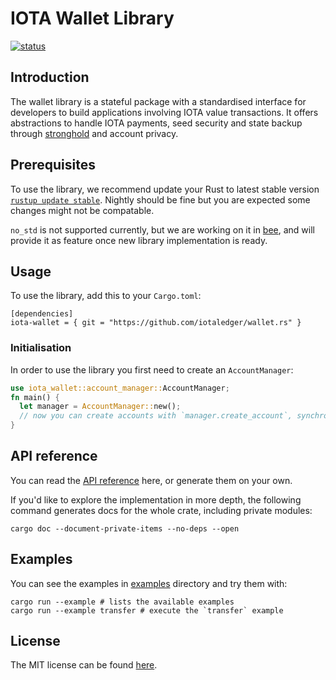 # IOTA Wallet Library

[![status](https://img.shields.io/badge/Status-Alpha-yellow.svg)](https://github.com/iotaledger/wallet.rs)

## Introduction

The wallet library is a stateful package with a standardised interface for developers to build applications involving IOTA value transactions.
It offers abstractions to handle IOTA payments, seed security and state backup through [stronghold](https://github.com/iotaledger/stronghold.rs/) and account privacy.

## Prerequisites

To use the library, we recommend update your Rust to latest stable version [`rustup update stable`](https://github.com/rust-lang/rustup.rs#keeping-rust-up-to-date). Nightly should be fine but you are expected some changes might not be compatable.

`no_std` is not supported currently, but we are working on it in [bee](https://github.com/iotaledger/bee), and will provide it as feature once new library implementation is ready.

## Usage

To use the library, add this to your `Cargo.toml`:

```
[dependencies]
iota-wallet = { git = "https://github.com/iotaledger/wallet.rs" }
```

### Initialisation

In order to use the library you first need to create an `AccountManager`:

```rust
use iota_wallet::account_manager::AccountManager;
fn main() {
  let manager = AccountManager::new();
  // now you can create accounts with `manager.create_account`, synchronize, send transfers, backup...
}
```

## API reference

You can read the [API reference](https://docs.rs/iota-wallet) here, or generate them on your own.

If you'd like to explore the implementation in more depth, the following command generates docs for the whole crate, including private modules:

```
cargo doc --document-private-items --no-deps --open
```

## Examples

You can see the examples in [examples](examples/) directory and try them with:

```
cargo run --example # lists the available examples
cargo run --example transfer # execute the `transfer` example
```

## License

The MIT license can be found [here](LICENSE).
